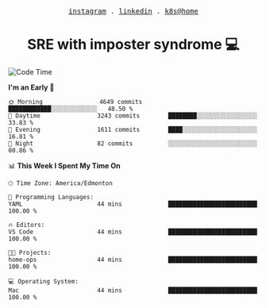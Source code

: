 <p align="center">
  <samp>
    <a href="https://www.instagram.com/lildrunkensmurf/">instagram</a> .
    <a href="https://www.linkedin.com/in/joryirving/">linkedin</a> .
    <a href="https://github.com/joryirving/k3s-home-cluster">k8s@home</a>
  </samp>
</p>

<h1 align="center">
  SRE with imposter syndrome 💻
</h1>

<!--START_SECTION:waka-->
![Code Time](http://img.shields.io/badge/Code%20Time-123%20hrs%2023%20mins-blue)

**I'm an Early 🐤** 

```text
🌞 Morning                4649 commits        ████████████░░░░░░░░░░░░░   48.50 % 
🌆 Daytime                3243 commits        ████████░░░░░░░░░░░░░░░░░   33.83 % 
🌃 Evening                1611 commits        ████░░░░░░░░░░░░░░░░░░░░░   16.81 % 
🌙 Night                  82 commits          ░░░░░░░░░░░░░░░░░░░░░░░░░   00.86 % 
```


📊 **This Week I Spent My Time On** 

```text
🕑︎ Time Zone: America/Edmonton

💬 Programming Languages: 
YAML                     44 mins             █████████████████████████   100.00 % 

🔥 Editors: 
VS Code                  44 mins             █████████████████████████   100.00 % 

🐱‍💻 Projects: 
home-ops                 44 mins             █████████████████████████   100.00 % 

💻 Operating System: 
Mac                      44 mins             █████████████████████████   100.00 % 
```


<!--END_SECTION:waka-->